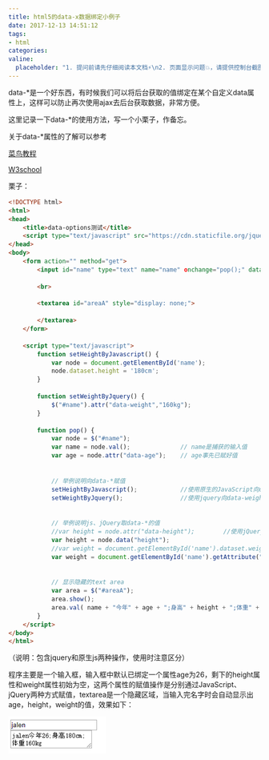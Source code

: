 ```yaml
---
title: html5的data-x数据绑定小例子
date: 2017-12-13 14:51:12
tags:
- html
categories:
valine:
  placeholder: "1. 提问前请先仔细阅读本文档⚡\n2. 页面显示问题💥，请提供控制台截图📸或者您的测试网址\n3. 其他任何报错💣，请提供详细描述和截图📸，祝食用愉快💪"
---
```


data-*是一个好东西，有时候我们可以将后台获取的值绑定在某个自定义data属性上，这样可以防止再次使用ajax去后台获取数据，非常方便。

这里记录一下data-*的使用方法，写一个小栗子，作备忘。

关于data-*属性的了解可以参考

[菜鸟教程](http://www.runoob.com/tags/att-global-data.html)

[W3school](https://www.w3school.com.cn/tags/att_global_data.asp)

栗子：

```html
<!DOCTYPE html>
<html>
<head>
	<title>data-options测试</title>
	<script type="text/javascript" src="https://cdn.staticfile.org/jquery/1.11.2/jquery.min.js"></script>
</head>
<body>
	<form action="" method="get">
		<input id="name" type="text" name="name" οnchange="pop();" data-age="26" data-height="" data-weight="">
 
		<br>
 
		<textarea id="areaA" style="display: none;">
			
		</textarea>
	</form>
 
	<script type="text/javascript">
		function setHeightByJavascript() {
			var node = document.getElementById('name');
			node.dataset.height = '180cm';
		}
 
		function setWeightByJquery() {
			$("#name").attr("data-weight","160kg");
		}
 
		function pop() {
			var node = $("#name");
			var name = node.val();				// name是捕获的输入值
			var age = node.attr("data-age");	// age事先已赋好值
 
 
			// 举例说明向data-*赋值
			setHeightByJavascript();			//使用原生的JavaScript向data-height赋值
			setWeightByJquery();  				//使用jquery向data-weight赋值
 
 
			// 举例说明js、jQuery取data-*的值
			//var height = node.attr("data-height");  		//使用jQuery取data-height的值
			var height = node.data("height"); 
			//var weight = document.getElementById('name').dataset.weight;  		//使用原生JavaScript取data-weight的值
			var weight = document.getElementById('name').getAttribute("data-weight");
 
 
			// 显示隐藏的text area
			var area = $("#areaA");
			area.show();
			area.val( name + "今年" + age + ";身高" + height + ";体重" + weight );
		}
	</script>
</body>
</html>
```

（说明：包含jquery和原生js两种操作，使用时注意区分）

程序主要是一个输入框，输入框中默认已绑定一个属性age为26，剩下的height属性和weight属性初始为空，这两个属性的赋值操作是分别通过JavaScript、jQuery两种方式赋值，textarea是一个隐藏区域，当输入完名字时会自动显示出age，height，weight的值，效果如下：

![](../images/databind01.png)
